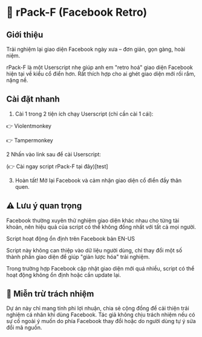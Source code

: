 # 💾 rPack-F (Facebook Retro)
## Giới thiệu
Trải nghiệm lại giao diện Facebook ngày xưa – đơn giản, gọn gàng, hoài niệm.

rPack-F là một Userscript nhẹ giúp anh em "retro hoá" giao diện Facebook hiện tại về kiểu cổ điển hơn. Rất thích hợp cho ai ghét giao diện mới rối rắm, nặng nề.

## Cài đặt nhanh
1. Cài 1 trong 2 tiện ích chạy Userscript (chỉ cần cài 1 cái):

👉 Violentmonkey

👉 Tampermonkey

2 Nhấn vào link sau để cài Userscript:

(👉 Cài ngay script rPack-F tại đây)[test]

3. Hoàn tất! Mở lại Facebook và cảm nhận giao diện cổ điển đầy thân quen.

## ⚠️ Lưu ý quan trọng
Facebook thường xuyên thử nghiệm giao diện khác nhau cho từng tài khoản, nên hiệu quả của script có thể không đồng nhất với tất cả mọi người.

Script hoạt động ổn định trên Facebook bản EN-US

Script này không can thiệp vào dữ liệu người dùng, chỉ thay đổi một số thành phần giao diện để giúp "giản lược hóa" trải nghiệm.

Trong trường hợp Facebook cập nhật giao diện mới quá nhiều, script có thể hoạt động không ổn định hoặc cần update lại.

## 🧾 Miễn trừ trách nhiệm
Dự án này chỉ mang tính phi lợi nhuận, chia sẻ cộng đồng để cải thiện trải nghiệm cá nhân khi dùng Facebook.
Tác giả không chịu trách nhiệm nếu có sự cố ngoài ý muốn do phía Facebook thay đổi hoặc do người dùng tự ý sửa đổi mã nguồn.